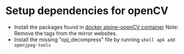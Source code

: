 # Setup dependencies for openCV

* Install the packages found in [docker alpine-openCV container](https://github.com/petronetto/opencv-alpine/blob/master/Dockerfile) 
Note: Remove the tags from the mirror websites.
* Install the missing "opj_decompress" file by running ```shell apk add openjpeg-tools```

